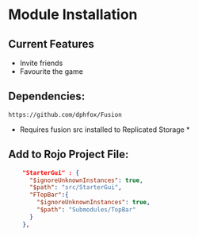# Module Installation

## Current Features
- Invite friends
- Favourite the game

## Dependencies:
```url
https://github.com/dphfox/Fusion
```

* Requires fusion src installed to Replicated Storage *

## Add to Rojo Project File:

```json
    "StarterGui" : {
      "$ignoreUnknownInstances": true,
      "$path": "src/StarterGui", 
      "FTopBar":{
        "$ignoreUnknownInstances": true,
        "$path": "Submodules/TopBar"
      }
    },
```
